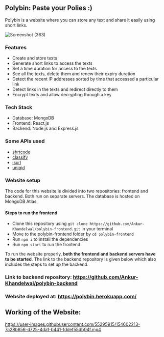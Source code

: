 ## Polybin: Paste your Polies :)
Polybin is a website where you can store any text and share it easily using short links.

![Screenshot (363)](https://user-images.githubusercontent.com/55295915/154601784-3992a84f-45c6-4d09-93fa-a8eb23923dde.png)

### Features
- Create and store texts
- Generate short links to access the texts
- Set a time duration for access to the texts
- See all the texts, delete them and renew their expiry duration
- Detect the recent IP addresses sorted by time that accessed a particular link
- Detect links in the texts and redirect directly to them
- Encrypt texts and allow decrypting through a key

### Tech Stack
- Database: MongoDB
- Frontend: React.js
- Backend: Node.js and Express.js

### Some APIs used
- [shrtcode](https://shrtco.de/docs/)
- [classify](https://classify-web.herokuapp.com/#/api)
- [isurl](https://www.npmjs.com/package/isurl)
- [uniqid](https://www.npmjs.com/package/uniqid)

### Website setup
The code for this website is divided into two repositories: frontend and backend. Both run on separate servers. The database is hosted on MongoDB Atlas.

#### Steps to run the frontend
- Clone this repository using `git clone https://github.com/Ankur-Khandelwal/polybin-frontend.git` in your terminal
- Move to the polybin-frontend folder by `cd polybin-frontend`
- Run `npm i` to install the dependencies
- Run `npm start` to run the frontend

To run the website properly, **both the frontend and backend servers have to be started**. The link to the backend repository is given below which also includes the steps to set up the backend.

### Link to backend repository: https://github.com/Ankur-Khandelwal/polybin-backend

### Website deployed at: https://polybin.herokuapp.com/

## Working of the Website:
https://user-images.githubusercontent.com/55295915/154602213-7a28b856-d725-4da1-b441-fddef55db04f.mp4

